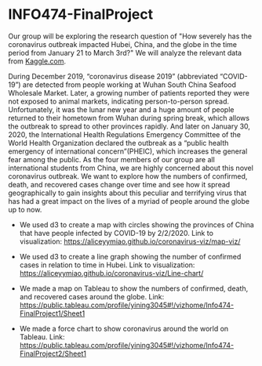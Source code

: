# INFO474-FinalProject

Our group will be exploring the research question of "How severely has the coronavirus 
outbreak impacted Hubei, China, and the globe in the time period from January 21 to March 3rd?"
We will analyze the relevant data from [Kaggle.com](https://www.kaggle.com/parulpandey/wuhan-coronavirus-a-geographical-analysis).

During December 2019, “coronavirus disease 2019” (abbreviated “COVID-19”) are detected from 
people working at Wuhan South China Seafood Wholesale Market. Later, a growing number of patients 
reported they were not exposed to animal markets, indicating person-to-person spread. Unfortunately, 
it was the lunar new year and a huge amount of people returned to their hometown from Wuhan during spring break, 
which allows the outbreak to spread to other provinces rapidly. And later on January 30, 2020, the International 
Health Regulations Emergency Committee of the World Health Organization declared the outbreak as a “public health emergency 
of international concern”(PHEIC), which increases the general fear among the public. As the four members of our group are 
all international students from China, we are highly concerned about this novel coronavirus outbreak. We want to explore how 
the numbers of confirmed, death, and recovered cases change over time and see how it spread geographically to gain insights 
about this peculiar and terrifying virus that has had a great impact on the lives of a myriad of people around the globe up to now.

* We used d3 to create a map with circles showing the provinces of China that have people infected by COVID-19 by 2/2/2020.
Link to visualization: https://aliceyymiao.github.io/coronavirus-viz/map-viz/

* We used d3 to create a line graph showing the number of confirmed cases in relation to time in Hubei.
Link to visualization: https://aliceyymiao.github.io/coronavirus-viz/Line-chart/

* We made a map on Tableau to show the numbers of confirmed, death, and recovered cases around the globe.
Link: https://public.tableau.com/profile/yining3045#!/vizhome/Info474-FinalProject1/Sheet1

* We made a force chart to show coronavirus around the world on Tableau.
Link: https://public.tableau.com/profile/yining3045#!/vizhome/Info474-FinalProject2/Sheet1
